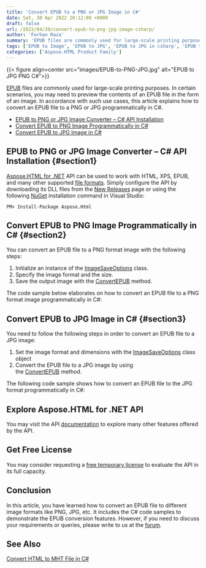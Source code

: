 ```yaml
---
title: 'Convert EPUB to a PNG or JPG Image in C#'
date: Sat, 30 Apr 2022 20:12:00 +0000
draft: false
url: /2022/04/30/convert-epub-to-png-jpg-image-csharp/
author: 'Farhan Raza'
summary: 'EPUB files are commonly used for large-scale printing purposes. In certain scenarios, you may need to preview the contents of an EPUB file in the form of an image. In accordance with such use cases, this article explains how to **convert an EPUB file to a PNG or JPG programmatically in C#**.'
tags: ['EPUB to Image', 'EPUB to JPG', 'EPUB to JPG in csharp', 'EPUB to PNG', 'EPUB to PNG in csharp']
categories: ['Aspose.HTML Product Family']
---
```




{{< figure align=center src="images/EPUB-to-PNG-JPG.jpg" alt="EPUB to JPG PNG C#">}}


[EPUB][1] files are commonly used for large-scale printing purposes. In certain scenarios, you may need to preview the contents of an EPUB file in the form of an image. In accordance with such use cases, this article explains how to convert an EPUB file to a PNG or JPG programmatically in C#.

*   [EPUB to PNG or JPG Image Converter – C# API Installation][2]
*   [Convert EPUB to PNG Image Programmatically in C#][3]
*   [Convert EPUB to JPG Image in C#][4]

## EPUB to PNG or JPG Image Converter – C# API Installation {#section1}

[Aspose.HTML for .NET][5] API can be used to work with HTML, XPS, EPUB, and many other supported [file formats][6]. Simply configure the API by downloading its DLL files from the [New Releases][7] page or using the following [NuGet][8] installation command in Visual Studio:

```
PM> Install-Package Aspose.Html
```

## Convert EPUB to PNG Image Programmatically in C# {#section2}

You can convert an EPUB file to a PNG format image with the following steps:

1.  Initialize an instance of the [ImageSaveOptions][9] class.
2.  Specify the image format and the size.
3.  Save the output image with the [ConvertEPUB][10] method.

The code sample below elaborates on how to convert an EPUB file to a PNG format image programmatically in C#:



## Convert EPUB to JPG Image in C# {#section3}

You need to follow the following steps in order to convert an EPUB file to a JPG image:

1.  Set the image format and dimensions with the [ImageSaveOptions][11] class object
2.  Convert the EPUB file to a JPG image by using the [ConvertEPUB][12] method.

The following code sample shows how to convert an EPUB file to the JPG format programmatically in C#:



## Explore Aspose.HTML for .NET API

You may visit the API [documentation][13] to explore many other features offered by the API.

## Get Free License

You may consider requesting a [free temporary license][14] to evaluate the API in its full capacity.

## Conclusion

In this article, you have learned how to convert an EPUB file to different image formats like PNG, JPG, etc. It includes the C# code samples to demonstrate the EPUB conversion features. However, if you need to discuss your requirements or queries, please write to us at the [forum][15].

## See Also

[Convert HTML to MHT File in C#][16]




[1]: https://docs.fileformat.com/ebook/epub/
[2]: #section1
[3]: #section2
[4]: #section3
[5]: https://products.aspose.com/html/net/
[6]: https://docs.aspose.com/html/net/getting-started/supported-file-formats/
[7]: https://downloads.aspose.com/html/net
[8]: https://www.nuget.org/packages/Aspose.Html/
[9]: https://apireference.aspose.com/html/net/aspose.html.saving/imagesaveoptions
[10]: https://apireference.aspose.com/html/net/aspose.html.converters/converter/methods/convertepub/index
[11]: https://apireference.aspose.com/html/net/aspose.html.saving/imagesaveoptions
[12]: https://apireference.aspose.com/html/net/aspose.html.converters/converter/methods/convertepub/index
[13]: https://docs.aspose.com/html/net/
[14]: https://purchase.aspose.com/temporary-license
[15]: https://forum.aspose.com/c/html
[16]: https://blog.aspose.com/2022/04/21/convert-html-to-mht-mhtml-csharp/




